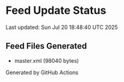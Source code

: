 # Feed Update Status
Last updated: Sun Jul 20 18:48:40 UTC 2025

## Feed Files Generated
- master.xml (98040 bytes)

Generated by GitHub Actions
